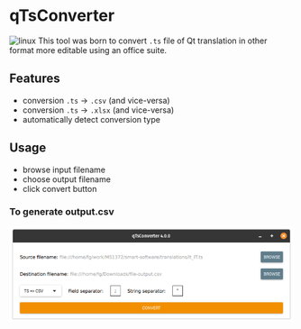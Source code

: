 # qTsConverter
![linux](https://github.com/guerinoni/qTsConverter/workflows/linux/badge.svg)
This tool was born to convert `.ts` file of Qt translation in other format more
editable using an office suite.

## Features

- conversion `.ts` -> `.csv` (and vice-versa)
- conversion `.ts` -> `.xlsx` (and vice-versa)
- automatically detect conversion type

## Usage
- browse input filename
- choose output filename
- click convert button

### To generate output.csv  
![example conversion ts -> csv](./doc/Screenshot.png)  
